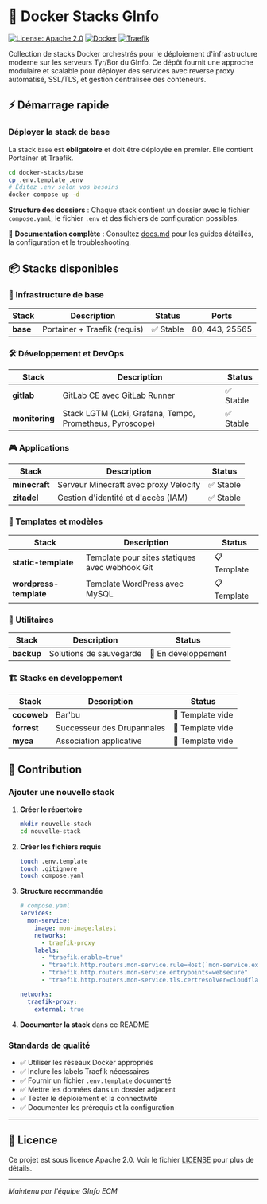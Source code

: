 # 🐳 Docker Stacks GInfo

[![License: Apache 2.0](https://img.shields.io/badge/License-Apache%202.0-blue.svg)](https://opensource.org/licenses/Apache-2.0)
[![Docker](https://img.shields.io/badge/Docker-Ready-blue.svg)](https://docker.com)
[![Traefik](https://img.shields.io/badge/Reverse%20Proxy-Traefik-orange.svg)](https://traefik.io)

Collection de stacks Docker orchestrés pour le déploiement d'infrastructure moderne sur les serveurs Tyr/Bor du GInfo. Ce dépôt fournit une approche modulaire et scalable pour déployer des services avec reverse proxy automatisé, SSL/TLS, et gestion centralisée des conteneurs.

## ⚡ Démarrage rapide

### Déployer la stack de base

La stack `base` est **obligatoire** et doit être déployée en premier. Elle contient Portainer et Traefik.

```bash
cd docker-stacks/base
cp .env.template .env
# Éditez .env selon vos besoins
docker compose up -d
```

**Structure des dossiers** : Chaque stack contient un dossier avec le fichier `compose.yaml`, le fichier `.env` et des fichiers de configuration possibles.

📖 **Documentation complète** : Consultez [docs.md](docs.md) pour les guides détaillés, la configuration et le troubleshooting.

## 📦 Stacks disponibles

### 🔧 Infrastructure de base

| Stack | Description | Status | Ports |
|-------|-------------|--------|-------|
| **base** | Portainer + Traefik (requis) | ✅ Stable | 80, 443, 25565 |

### 🛠️ Développement et DevOps

| Stack | Description | Status |
|-------|-------------|--------|
| **gitlab** | GitLab CE avec GitLab Runner | ✅ Stable |
| **monitoring** | Stack LGTM (Loki, Grafana, Tempo, Prometheus, Pyroscope) | ✅ Stable |

### 🎮 Applications

| Stack | Description | Status |
|-------|-------------|--------|
| **minecraft** | Serveur Minecraft avec proxy Velocity | ✅ Stable |
| **zitadel** | Gestion d'identité et d'accès (IAM) | ✅ Stable |

### 📝 Templates et modèles

| Stack | Description | Status |
|-------|-------------|--------|
| **static-template** | Template pour sites statiques avec webhook Git | 📋 Template |
| **wordpress-template** | Template WordPress avec MySQL | 📋 Template |

### 🔄 Utilitaires

| Stack | Description | Status |
|-------|-------------|--------|
| **backup** | Solutions de sauvegarde | 🚧 En développement |

### 🏗️ Stacks en développement

| Stack | Description | Status |
|-------|-------------|--------|
| **cocoweb** | Bar'bu | 🚧 Template vide |
| **forrest** | Successeur des Drupannales | 🚧 Template vide |
| **myca** | Association applicative | 🚧 Template vide |

## 🤝 Contribution

### Ajouter une nouvelle stack

1. **Créer le répertoire**
   ```bash
   mkdir nouvelle-stack
   cd nouvelle-stack
   ```

2. **Créer les fichiers requis**
   ```bash
   touch .env.template
   touch .gitignore
   touch compose.yaml
   ```

3. **Structure recommandée**
   ```yaml
   # compose.yaml
   services:
     mon-service:
       image: mon-image:latest
       networks:
         - traefik-proxy
       labels:
         - "traefik.enable=true"
         - "traefik.http.routers.mon-service.rule=Host(`mon-service.example.com`)"
         - "traefik.http.routers.mon-service.entrypoints=websecure"
         - "traefik.http.routers.mon-service.tls.certresolver=cloudflare"
   
   networks:
     traefik-proxy:
       external: true
   ```

4. **Documenter la stack** dans ce README

### Standards de qualité

- ✅ Utiliser les réseaux Docker appropriés
- ✅ Inclure les labels Traefik nécessaires
- ✅ Fournir un fichier `.env.template` documenté
- ✅ Mettre les données dans un dossier adjacent
- ✅ Tester le déploiement et la connectivité
- ✅ Documenter les prérequis et la configuration

---

## 📄 Licence

Ce projet est sous licence Apache 2.0. Voir le fichier [LICENSE](LICENSE) pour plus de détails.

---

*Maintenu par l'équipe GInfo ECM*

